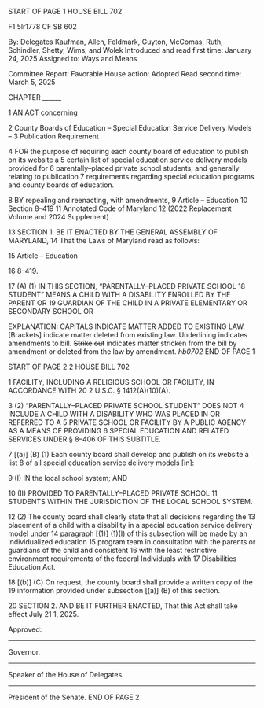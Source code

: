 START OF PAGE 1
HOUSE BILL 702

F1 5lr1778
CF SB 602

By: Delegates Kaufman, Allen, Feldmark, Guyton, McComas, Ruth, Schindler,
Shetty, Wims, and Wolek
Introduced and read first time: January 24, 2025
Assigned to: Ways and Means

Committee Report: Favorable
House action: Adopted
Read second time: March 5, 2025

CHAPTER ______

1 AN ACT concerning

2 County Boards of Education – Special Education Service Delivery Models –
3 Publication Requirement

4 FOR the purpose of requiring each county board of education to publish on its website a
5 certain list of special education service delivery models provided for
6 parentally–placed private school students; and generally relating to publication
7 requirements regarding special education programs and county boards of education.

8 BY repealing and reenacting, with amendments,
9 Article – Education
10 Section 8–419
11 Annotated Code of Maryland
12 (2022 Replacement Volume and 2024 Supplement)

13 SECTION 1. BE IT ENACTED BY THE GENERAL ASSEMBLY OF MARYLAND,
14 That the Laws of Maryland read as follows:

15 Article – Education

16 8–419.

17 (A) (1) IN THIS SECTION, “PARENTALLY–PLACED PRIVATE SCHOOL
18 STUDENT” MEANS A CHILD WITH A DISABILITY ENROLLED BY THE PARENT OR
19 GUARDIAN OF THE CHILD IN A PRIVATE ELEMENTARY OR SECONDARY SCHOOL OR

EXPLANATION: CAPITALS INDICATE MATTER ADDED TO EXISTING LAW.
[Brackets] indicate matter deleted from existing law.
Underlining indicates amendments to bill.
~~Strike~~ ~~out~~ indicates matter stricken from the bill by amendment or deleted from the law by
amendment. *hb0702*
END OF PAGE 1

START OF PAGE 2
2 HOUSE BILL 702

1 FACILITY, INCLUDING A RELIGIOUS SCHOOL OR FACILITY, IN ACCORDANCE WITH 20
2 U.S.C. § 1412(A)(10)(A).

3 (2) “PARENTALLY–PLACED PRIVATE SCHOOL STUDENT” DOES NOT
4 INCLUDE A CHILD WITH A DISABILITY WHO WAS PLACED IN OR REFERRED TO A
5 PRIVATE SCHOOL OR FACILITY BY A PUBLIC AGENCY AS A MEANS OF PROVIDING
6 SPECIAL EDUCATION AND RELATED SERVICES UNDER § 8–406 OF THIS SUBTITLE.

7 [(a)] (B) (1) Each county board shall develop and publish on its website a list
8 of all special education service delivery models [in]:

9 (I) IN the local school system; AND

10 (II) PROVIDED TO PARENTALLY–PLACED PRIVATE SCHOOL
11 STUDENTS WITHIN THE JURISDICTION OF THE LOCAL SCHOOL SYSTEM.

12 (2) The county board shall clearly state that all decisions regarding the
13 placement of a child with a disability in a special education service delivery model under
14 paragraph [(1)] (1)(I) of this subsection will be made by an individualized education
15 program team in consultation with the parents or guardians of the child and consistent
16 with the least restrictive environment requirements of the federal Individuals with
17 Disabilities Education Act.

18 [(b)] (C) On request, the county board shall provide a written copy of the
19 information provided under subsection [(a)] (B) of this section.

20 SECTION 2. AND BE IT FURTHER ENACTED, That this Act shall take effect July
21 1, 2025.

Approved:

________________________________________________________________________________
Governor.

________________________________________________________________________________
Speaker of the House of Delegates.

________________________________________________________________________________
President of the Senate.
END OF PAGE 2